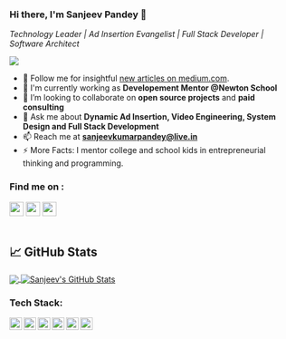 ### Hi there, I'm Sanjeev Pandey 👋

<!--
**SanjeevKumarPandey/SanjeevKumarPandey** is a ✨ _special_ ✨ repository because its `README.md` (this file) appears on your GitHub profile.

Here are some ideas to get you started:

- 🔭 I’m currently working on ...
- 🌱 I’m currently learning ...
- 👯 I’m looking to collaborate on ...
- 🤔 I’m looking for help with ...
- 💬 Ask me about ...
- 📫 How to reach me: ...
- 😄 Pronouns: ...
- ⚡ Fun fact: ...
-->

*Technology Leader | Ad Insertion Evangelist | Full Stack Developer | Software Architect*

![](https://komarev.com/ghpvc/?username=SanjeevKumarPandey&color=brightgreen&style=flat)

- 🌱 Follow me for insightful [new articles on medium.com](https://sanjeev-pandey.medium.com/).
- 🔭 I'm currently working as **Developement Mentor @Newton School**
- 👯 I’m looking to collaborate on **open source projects** and **paid consulting**
- 💬 Ask me about **Dynamic Ad Insertion, Video Engineering, System Design and Full Stack Development**
- 📫 Reach me at **sanjeevkumarpandey@live.in**
- ⚡ More Facts: I mentor college and school kids in entrepreneurial thinking and programming.

### Find me on :

<p><a href="https://twitter.com/papaintegrator"><img src="https://img.shields.io/badge/twitter-%231DA1F2.svg?&style=for-the-badge&logo=twitter&logoColor=white" height=25></a> <a href="https://www.linkedin.com/in/sanjeev--pandey/"><img src="https://img.shields.io/badge/linkedin-%230077B5.svg?&style=for-the-badge&logo=linkedin&logoColor=white" height=25></a> <a href="https://www.instagram.com/papaintegrator/"><img src="https://img.shields.io/badge/instagram-%23E4405F.svg?&style=for-the-badge&logo=instagram&logoColor=white" height=25></a> 

<br />
<br />

## &#x1f4c8; GitHub Stats

<a href="https://github.com/SanjeevKumarPandey/SanjeevKumarPandey">
  <img align="center" src="https://github-readme-stats.vercel.app/api/top-langs/?username=SanjeevKumarPandey&title_color=ffffff&text_color=c9cacc&icon_color=2bbc8a&bg_color=1d1f21" />
</a>
<a href="https://github.com/SanjeevKumarPandey/SanjeevKumarPandey">
  <img align="center" src="https://github-readme-stats.vercel.app/api?username=SanjeevKumarPandey&show_icons=true&line_height=27&count_private=true&title_color=ffffff&text_color=c9cacc&icon_color=2bbc8a&bg_color=1d1f21" alt="Sanjeev's GitHub Stats" />
</a>


### Tech Stack:

<img align="left" alt="SanjeevKumarPandey | pub" width="22px" src="https://cdn.jsdelivr.net/npm/simple-icons@v3/icons/javascript.svg" />
<img align="left" alt="SanjeevKumarPandey | pub" width="22px" src="https://cdn.jsdelivr.net/npm/simple-icons@v3/icons/android.svg" />
<img align="left" alt="SanjeevKumarPandey | pub" width="22px" src="https://cdn.jsdelivr.net/npm/simple-icons@v3/icons/java.svg" />
<!--<img align="left" alt="SanjeevKumarPandey | pub" width="22px" src="https://cdn.jsdelivr.net/npm/simple-icons@v3/icons/kotlin.svg" />-->
<img align="left" alt="SanjeevKumarPandey | pub" width="22px" src="https://cdn.jsdelivr.net/npm/simple-icons@v3/icons/gradle.svg" />
<!--<img align="left" alt="SanjeevKumarPandey | pub" width="22px" src="https://cdn.jsdelivr.net/npm/simple-icons@v3/icons/flutter.svg" />
<img align="left" alt="SanjeevKumarPandey | pub" width="22px" src="https://cdn.jsdelivr.net/npm/simple-icons@v3/icons/dart.svg" />
<img align="left" alt="SanjeevKumarPandey | pub" width="22px" src="https://cdn.jsdelivr.net/npm/simple-icons@v3/icons/jekyll.svg" />
<img align="left" alt="SanjeevKumarPandey | pub" width="22px" src="https://cdn.jsdelivr.net/npm/simple-icons@v3/icons/hugo.svg" />-->
<img align="left" alt="SanjeevKumarPandey | pub" width="22px" src="https://cdn.jsdelivr.net/npm/simple-icons@v3/icons/git.svg" />
<img align="left" alt="SanjeevKumarPandey | pub" width="22px" src="https://cdn.jsdelivr.net/npm/simple-icons@v3/icons/python.svg" />
<!--<img align="left" alt="SanjeevKumarPandey | pub" width="22px" src="https://cdn.jsdelivr.net/npm/simple-icons@v3/icons/figma.svg" />-->

